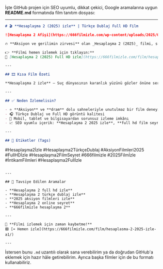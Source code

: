 İşte GitHub projen için SEO uyumlu, dikkat çekici, Google aramalarına uygun **README.md** formatında film tanıtım dosyası:

---

```markdown
# 🎬 **Hesaplaşma 2 (2025) izle** | Türkçe Dublaj Full HD Film

![Hesaplaşma 2 Afişi](https://666filmizle.com/wp-content/uploads/2025/06/movie/cover/Hesaplasma-2-2025-2025-izle-737x415.jpg)

🔥 **Aksiyon ve gerilimin zirvesi** olan _Hesaplaşma 2 (2025)_ filmi, sürükleyici hikayesi ve çarpıcı sahneleriyle sinemaseverleri ekrana kilitliyor! Kaçırmak istemeyeceğiniz bu yapım, intikam, adalet ve karanlık sırlarla dolu bir dünyaya kapı aralıyor.

👉 **Filmi hemen izlemek için tıklayın:**  
🔗 [Hesaplaşma 2 (2025) Full HD izle](https://666filmizle.com/film/hesaplasma-2-2025-izle-a1/)

---

## 🎞️ Kısa Film Özeti

**Hesaplaşma 2 izle** – Suç dünyasının karanlık yüzünü gözler önüne seren bu devam filminde, kahramanımızın adalet arayışı daha da tehlikeli bir hâl alıyor. Büyük sırlar ortaya dökülüyor, geçmişle yüzleşme zamanı geliyor. **Hesaplaşma 2 Türkçe dublaj izle** seçeneği ile filmi doyasıya seyredebilirsiniz.

---

## ✅ Neden İzlemelisin?

- ⭐ **Aksiyon** ve **dram** dolu sahneleriyle unutulmaz bir film deneyimi
- 🎧 Türkçe Dublaj ve Full HD görüntü kalitesi
- 📱 Mobil, tablet ve bilgisayardan sorunsuz izleme imkânı
- 📈 SEO uyumlu içerik: **Hesaplaşma 2 2025 izle**, **full hd film seyret**, **hesaplaşma 2 türkçe dublaj izle**

---

## 🔖 Etiketler (Tags)

```

\#Hesaplaşma2İzle #Hesaplaşma2TürkçeDublaj #AksiyonFilmleri2025
\#FullHDİzle #Hesaplaşma2FilmSeyret #666filmizle
\#2025Filmİzle #İntikamFilmleri #Hesaplaşma2Fullİzle

```

---

## 📢 Tavsiye Edilen Aramalar

- **Hesaplaşma 2 full hd izle**
- **Hesaplaşma 2 türkçe dublaj izle**
- **2025 aksiyon filmleri izle**
- **Hesaplaşma 2 online seyret**
- **666filmizle hesaplaşma 2**

---

🎥 **Filmi izlemek için zaman kaybetme!**  
🟥 [➡️ Hemen izle](https://666filmizle.com/film/hesaplasma-2-2025-izle-a1/)

---

```

İstersen bunu `.md` uzantılı olarak sana verebilirim ya da doğrudan GitHub'a eklemek için hazır hâle getirebilirim. Ayrıca başka filmler için de bu formatı kullanabiliriz.
